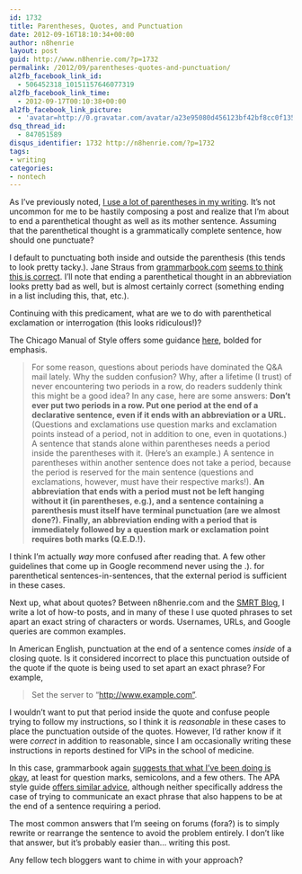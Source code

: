 ```yaml
---
id: 1732
title: Parentheses, Quotes, and Punctuation
date: 2012-09-16T18:10:34+00:00
author: n8henrie
layout: post
guid: http://www.n8henrie.com/?p=1732
permalink: /2012/09/parentheses-quotes-and-punctuation/
al2fb_facebook_link_id:
  - 506452318_10151157646077319
al2fb_facebook_link_time:
  - 2012-09-17T00:10:38+00:00
al2fb_facebook_link_picture:
  - 'avatar=http://0.gravatar.com/avatar/a23e95080d456123bf42bf8cc0f13519?s=96&amp;d=wavatar&amp;r=PG'
dsq_thread_id:
  - 847051589
disqus_identifier: 1732 http://n8henrie.com/?p=1732
tags:
- writing
categories:
- nontech
---
```

As I’ve previously noted, [I use a lot of parentheses in my writing](http://www.n8henrie.com/2012/01/parenthesis/ "(Parenthesis)"). It’s not uncommon for me to be hastily composing a post and realize that I’m about to end a parenthetical thought as well as its mother sentence. Assuming that the parenthetical thought is a grammatically complete sentence, how should one punctuate?

<!--more-->

I default to punctuating both inside and outside the parenthesis (this tends to look pretty tacky.). Jane Straus from <a target="_blank" href="http://www.grammarbook.com/">grammarbook.com</a> <a target="_blank" href="http://www.grammarbook.com/punctuation/parens.asp" title="See Rule 3.">seems to think this is correct</a>. I’ll note that ending a parenthetical thought in an abbreviation looks pretty bad as well, but is almost certainly correct (something ending in a list including this, that, etc.).

Continuing with this predicament, what are we to do with parenthetical exclamation or interrogation (this looks ridiculous!)?

The Chicago Manual of Style offers some guidance <a target="_blank" href="http://www.chicagomanualofstyle.org/qanda/data/faq/topics/Punctuation.html?old=Punctuation36.html">here</a>, bolded for emphasis.

> For some reason, questions about periods have dominated the Q&A mail lately. Why the sudden confusion? Why, after a lifetime (I trust) of never encountering two periods in a row, do readers suddenly think this might be a good idea? In any case, here are some answers: **Don’t ever put two periods in a row. Put one period at the end of a declarative sentence, even if it ends with an abbreviation or a URL.** (Questions and exclamations use question marks and exclamation points instead of a period, not in addition to one, even in quotations.) A sentence that stands alone within parentheses needs a period inside the parentheses with it. (Here’s an example.) A sentence in parentheses within another sentence does not take a period, because the period is reserved for the main sentence (questions and exclamations, however, must have their respective marks!). **An abbreviation that ends with a period must not be left hanging without it (in parentheses, e.g.), and a sentence containing a parenthesis must itself have terminal punctuation (are we almost done?). Finally, an abbreviation ending with a period that is immediately followed by a question mark or exclamation point requires both marks (Q.E.D.!).**

I think I’m actually _way_ more confused after reading that. A few other guidelines that come up in Google recommend never using the .). for parenthetical sentences-in-sentences, that the external period is sufficient in these cases.

Next up, what about quotes? Between n8henrie.com and the <a target="_blank" href="http://SMRT.posterous.com">SMRT Blog</a>, I write a lot of how-to posts, and in many of these I use quoted phrases to set apart an exact string of characters or words. Usernames, URLs, and Google queries are common examples.

In American English, punctuation at the end of a sentence comes _inside_ of a closing quote. Is it considered incorrect to place this punctuation outside of the quote if the quote is being used to set apart an exact phrase? For example,

> Set the server to “http://www.example.com”.

I wouldn’t want to put that period inside the quote and confuse people trying to follow my instructions, so I think it is _reasonable_ in these cases to place the punctuation outside of the quotes. However, I’d rather know if it were _correct_ in addition to reasonable, since I am occasionally writing these instructions in reports destined for VIPs in the school of medicine.

In this case, grammarbook again <a target="_blank" href="http://www.grammarbook.com/punctuation/quotes.asp">suggests that what I’ve been doing is okay</a>, at least for question marks, semicolons, and a few others. The APA style guide <a href="http://blog.apastyle.org/apastyle/2011/08/punctuating-around-quotation-marks.html" title="APA Style" target="_blank">offers similar advice</a>, although neither specifically address the case of trying to communicate an exact phrase that also happens to be at the end of a sentence requiring a period.

The most common answers that I’m seeing on forums (fora?) is to simply rewrite or rearrange the sentence to avoid the problem entirely. I don’t like that answer, but it’s probably easier than… writing this post. 

Any fellow tech bloggers want to chime in with your approach?